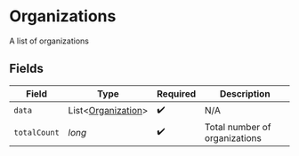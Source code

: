# Organizations

A list of organizations


## Fields

| Field                                                         | Type                                                          | Required                                                      | Description                                                   |
| ------------------------------------------------------------- | ------------------------------------------------------------- | ------------------------------------------------------------- | ------------------------------------------------------------- |
| `data`                                                        | List<[Organization](../../models/components/Organization.md)> | :heavy_check_mark:                                            | N/A                                                           |
| `totalCount`                                                  | *long*                                                        | :heavy_check_mark:                                            | Total number of organizations<br/>                            |